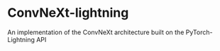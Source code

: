 # ConvNeXt-lightning
An implementation of the ConvNeXt architecture built on the PyTorch-Lightning API
